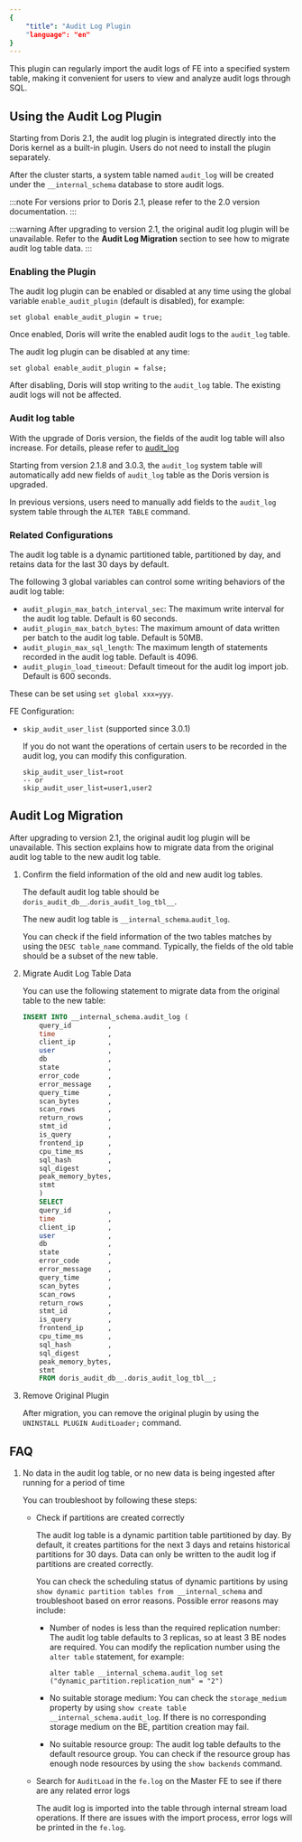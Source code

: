 ```yaml
---
{
    "title": "Audit Log Plugin
    "language": "en"
}
---
```


<!-- 
Licensed to the Apache Software Foundation (ASF) under one
or more contributor license agreements.  See the NOTICE file
distributed with this work for additional information
regarding copyright ownership.  The ASF licenses this file
to you under the Apache License, Version 2.0 (the
"License"); you may not use this file except in compliance
with the License.  You may obtain a copy of the License at

  http://www.apache.org/licenses/LICENSE-2.0

Unless required by applicable law or agreed to in writing,
software distributed under the License is distributed on an
"AS IS" BASIS, WITHOUT WARRANTIES OR CONDITIONS OF ANY
KIND, either express or implied.  See the License for the
specific language governing permissions and limitations
under the License.
-->

This plugin can regularly import the audit logs of FE into a specified system table, making it convenient for users to view and analyze audit logs through SQL.

## Using the Audit Log Plugin

Starting from Doris 2.1, the audit log plugin is integrated directly into the Doris kernel as a built-in plugin. Users do not need to install the plugin separately.

After the cluster starts, a system table named `audit_log` will be created under the `__internal_schema` database to store audit logs.

:::note
For versions prior to Doris 2.1, please refer to the 2.0 version documentation.
:::

:::warning
After upgrading to version 2.1, the original audit log plugin will be unavailable. Refer to the **Audit Log Migration** section to see how to migrate audit log table data.
:::

### Enabling the Plugin

The audit log plugin can be enabled or disabled at any time using the global variable `enable_audit_plugin` (default is disabled), for example:

`set global enable_audit_plugin = true;`

Once enabled, Doris will write the enabled audit logs to the `audit_log` table.

The audit log plugin can be disabled at any time:

`set global enable_audit_plugin = false;`

After disabling, Doris will stop writing to the `audit_log` table. The existing audit logs will not be affected.

### Audit log table

With the upgrade of Doris version, the fields of the audit log table will also increase. For details, please refer to [audit_log](./system-tables/internal_schema/audit_log.md)

Starting from version 2.1.8 and 3.0.3, the `audit_log` system table will automatically add new fields of `audit_log` table as the Doris version is upgraded.

In previous versions, users need to manually add fields to the `audit_log` system table through the `ALTER TABLE` command.

### Related Configurations

The audit log table is a dynamic partitioned table, partitioned by day, and retains data for the last 30 days by default.

The following 3 global variables can control some writing behaviors of the audit log table:

- `audit_plugin_max_batch_interval_sec`: The maximum write interval for the audit log table. Default is 60 seconds.
- `audit_plugin_max_batch_bytes`: The maximum amount of data written per batch to the audit log table. Default is 50MB.
- `audit_plugin_max_sql_length`: The maximum length of statements recorded in the audit log table. Default is 4096.
- `audit_plugin_load_timeout`: Default timeout for the audit log import job. Default is 600 seconds.

These can be set using `set global xxx=yyy`.

FE Configuration:

- `skip_audit_user_list` (supported since 3.0.1)

    If you do not want the operations of certain users to be recorded in the audit log, you can modify this configuration.

    ```
    skip_audit_user_list=root
    -- or
    skip_audit_user_list=user1,user2
    ```

## Audit Log Migration

After upgrading to version 2.1, the original audit log plugin will be unavailable. This section explains how to migrate data from the original audit log table to the new audit log table.

1. Confirm the field information of the old and new audit log tables.

    The default audit log table should be `doris_audit_db__`.`doris_audit_log_tbl__`.
    
    The new audit log table is `__internal_schema`.`audit_log`.
    
    You can check if the field information of the two tables matches by using the `DESC table_name` command. Typically, the fields of the old table should be a subset of the new table.

2. Migrate Audit Log Table Data

    You can use the following statement to migrate data from the original table to the new table:
    
    ```sql
    INSERT INTO __internal_schema.audit_log (
        query_id         ,
        time             ,
        client_ip        ,
        user             ,
        db               ,
        state            ,
        error_code       ,
        error_message    ,
        query_time       ,
        scan_bytes       ,
        scan_rows        ,
        return_rows      ,
        stmt_id          ,
        is_query         ,
        frontend_ip      ,
        cpu_time_ms      ,
        sql_hash         ,
        sql_digest       ,
        peak_memory_bytes,
        stmt
        )
        SELECT
        query_id         ,
        time             ,
        client_ip        ,
        user             ,
        db               ,
        state            ,
        error_code       ,
        error_message    ,
        query_time       ,
        scan_bytes       ,
        scan_rows        ,
        return_rows      ,
        stmt_id          ,
        is_query         ,
        frontend_ip      ,
        cpu_time_ms      ,
        sql_hash         ,
        sql_digest       ,
        peak_memory_bytes,
        stmt
        FROM doris_audit_db__.doris_audit_log_tbl__;
    ```

3. Remove Original Plugin

    After migration, you can remove the original plugin by using the `UNINSTALL PLUGIN AuditLoader;` command.

## FAQ

1. No data in the audit log table, or no new data is being ingested after running for a period of time

    You can troubleshoot by following these steps:
    
    - Check if partitions are created correctly

        The audit log table is a dynamic partition table partitioned by day. By default, it creates partitions for the next 3 days and retains historical partitions for 30 days. Data can only be written to the audit log if partitions are created correctly.

        You can check the scheduling status of dynamic partitions by using `show dynamic partition tables from __internal_schema` and troubleshoot based on error reasons. Possible error reasons may include:

        - Number of nodes is less than the required replication number: The audit log table defaults to 3 replicas, so at least 3 BE nodes are required. You can modify the replication number using the `alter table` statement, for example:
        
            `alter table __internal_schema.audit_log set ("dynamic_partition.replication_num" = "2")`
        
        - No suitable storage medium: You can check the `storage_medium` property by using `show create table __internal_schema.audit_log`. If there is no corresponding storage medium on the BE, partition creation may fail.
        
        - No suitable resource group: The audit log table defaults to the default resource group. You can check if the resource group has enough node resources by using the `show backends` command.

    - Search for `AuditLoad` in the `fe.log` on the Master FE to see if there are any related error logs

        The audit log is imported into the table through internal stream load operations. If there are issues with the import process, error logs will be printed in the `fe.log`.
